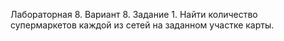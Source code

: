 Лабораторная 8. Вариант 8. Задание 1. 
Найти количество супермаркетов каждой из сетей на заданном участке карты.
